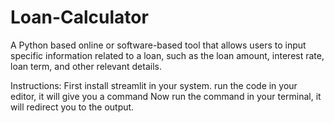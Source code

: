 # Loan-Calculator
 A Python based online or software-based tool that allows users to input specific information related to a loan, such as the loan amount, interest rate, loan term, and other relevant details. 

Instructions:
First install streamlit in your system.
run the code in your editor, it will give you a command
Now run the command in your terminal, it will redirect you to the output.
